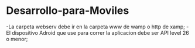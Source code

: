 # Desarrollo-para-Moviles
-La carpeta webserv debe ir en la carpeta www de wamp o http de xamp;
-El dispositivo Adroid que use para correr la aplicacion debe ser API level 26 o menor;
